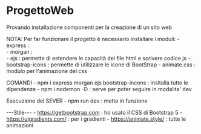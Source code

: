 # ProgettoWeb
Provando installazione componenti per la creazione di un sito web 

NOTA:
    Per far funzionare il progetto è necessario installare i moduli:
    - express :   
    - morgan :  
    - ejs : permette di estendere le capacità dei file html e scrivere codice js 
    - bootstrap-icons : permette di utilizzare le icone di BootStrap
    - animate.css : modulo per l'animazione del css
    
COMANDI
    - npm i express morgan ejs bootstrap-incons : insltalla tutte le dipendenze
    - npm i nodemon -D : serve per poter seguire in modalita' dev

Esecuzione del SEVER
    - npm run dev : mette in funzione 


---Stile---
    - https://getbootstrap.com : ho usato il CSS di Bootstrap 5
    - https://uigradients.com/ : per i gradienti
    - https://animate.style/ : tutte le animazioni
